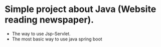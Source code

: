 # Simple project about Java (Website reading newspaper).
- The way to use Jsp-Servlet.
- The most basic way to use java spring boot
